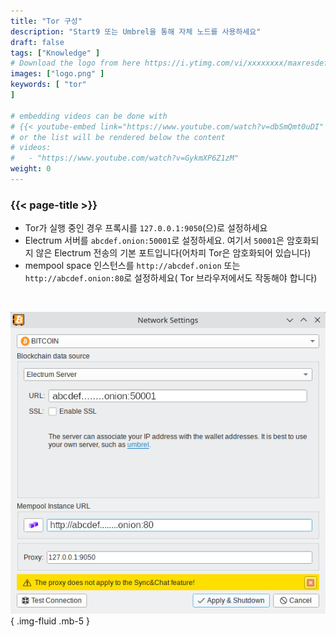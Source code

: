 ```yaml
---
title: "Tor 구성"
description: "Start9 또는 Umbrel을 통해 자체 노드를 사용하세요"
draft: false
tags: ["Knowledge" ]
# Download the logo from here https://i.ytimg.com/vi/xxxxxxxx/maxresdefault.jpg
images: ["logo.png" ]
keywords: [ "tor"
]

# embedding videos can be done with 
# {{< youtube-embed link="https://www.youtube.com/watch?v=dbSmQmt0uDI" >}}
# or the list will be rendered below the content
# videos:
#   - "https://www.youtube.com/watch?v=GykmXP6Z1zM"
weight: 0
---
```


### {{< page-title >}}  
 

- Tor가 실행 중인 경우 프록시를 `127.0.0.1:9050`(으)로 설정하세요  
- Electrum 서버를 `abcdef.onion:50001`로 설정하세요. 여기서 `50001`은 암호화되지 않은 Electrum 전송의 기본 포트입니다(어차피 Tor은 암호화되어 있습니다)  
- mempool space 인스턴스를 `http://abcdef.onion` 또는 `http://abcdef.onion:80`로 설정하세요( Tor 브라우저에서도 작동해야 합니다)

 </br>

 
 ![Tor 구성](config.png)
 { .img-fluid .mb-5 }